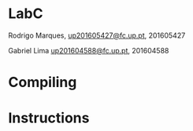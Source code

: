# LabC

Rodrigo Marques, up201605427@fc.up.pt, 201605427

Gabriel Lima up201604588@fc.up.pt, 201604588

# Compiling

# Instructions
